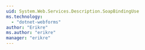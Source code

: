 ```yaml
---
uid: System.Web.Services.Description.SoapBindingUse
ms.technology: 
  - "dotnet-webforms"
author: "Erikre"
ms.author: "erikre"
manager: "erikre"
---
```

